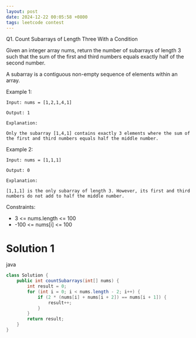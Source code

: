 ```yaml
---
layout: post
date: 2024-12-22 00:05:58 +0800
tags: leetcode contest
---
```


Q1. Count Subarrays of Length Three With a Condition

Given an integer array nums, return the number of subarrays of length 3 such that the sum of the first and third numbers equals exactly half of the second number.

A subarray is a contiguous non-empty sequence of elements within an array.

Example 1:
```
Input: nums = [1,2,1,4,1]

Output: 1

Explanation:

Only the subarray [1,4,1] contains exactly 3 elements where the sum of the first and third numbers equals half the middle number.
```

Example 2:
```
Input: nums = [1,1,1]

Output: 0

Explanation:

[1,1,1] is the only subarray of length 3. However, its first and third numbers do not add to half the middle number.
```

Constraints:

+ 3 <= nums.length <= 100
+ -100 <= nums[i] <= 100

# Solution 1
java  
``` java
class Solution {
    public int countSubarrays(int[] nums) {
        int result = 0;
        for (int i = 0; i < nums.length - 2; i++) {
            if (2 * (nums[i] + nums[i + 2]) == nums[i + 1]) {
                result++;
            }
        }
        return result;
    }
}
```